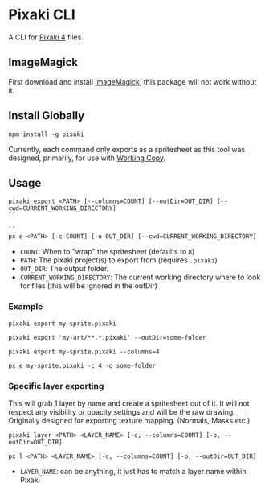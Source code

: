 # Pixaki CLI

A CLI for [Pixaki 4](https://pixaki.com/) files.

## ImageMagick

First download and install [ImageMagick](http://www.imagemagick.org/), this package will not work without it.

## Install Globally

```
npm install -g pixaki
```

Currently, each command only exports as a spritesheet as this tool was designed, primarily, for use with [Working Copy](https://workingcopyapp.com/).

## Usage

```
pixaki export <PATH> [--columns=COUNT] [--outDir=OUT_DIR] [--cwd=CURRENT_WORKING_DIRECTORY]
``

``
px e <PATH> [-c COUNT] [-o OUT_DIR] [--cwd=CURRENT_WORKING_DIRECTORY]
```

- `COUNT`: When to "wrap" the spritesheet (defaults to `8`)
- `PATH`: The pixaki project(s) to export from (requires `.pixaki`)
- `OUT_DIR`: The output folder.
- `CURRENT_WORKING_DIRECTORY`: The current working directory where to look for files (this will be ignored in the outDir)

### Example

```
pixaki export my-sprite.pixaki
```

```
pixaki export 'my-art/**.*.pixaki' --outDir=some-folder
```

```
pixaki export my-sprite.pixaki --columns=4
```

```
px e my-sprite.pixaki -c 4 -o some-folder
```

### Specific layer exporting

This will grab 1 layer by name and create a spritesheet out of it. It will not respect any visibility or opacity settings and will be the raw drawing. Originally designed for exporting texture mapping. (Normals, Masks etc.)

```
pixaki layer <PATH> <LAYER_NAME> [-c, --columns=COUNT] [-o, --outDir=OUT_DIR]
```

```
px l <PATH> <LAYER_NAME> [-c, --columns=COUNT] [-o, --outDir=OUT_DIR]
```

- `LAYER_NAME`: can be anything, it just has to match a layer name within Pixaki